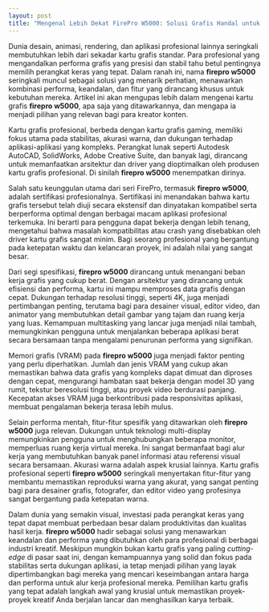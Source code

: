 ```yaml
---
layout: post
title: "Mengenal Lebih Dekat FirePro W5000: Solusi Grafis Handal untuk Profesional Kreatif"
---
```


Dunia desain, animasi, rendering, dan aplikasi profesional lainnya seringkali membutuhkan lebih dari sekadar kartu grafis standar. Para profesional yang mengandalkan performa grafis yang presisi dan stabil tahu betul pentingnya memilih perangkat keras yang tepat. Dalam ranah ini, nama **firepro w5000** seringkali muncul sebagai solusi yang menarik perhatian, menawarkan kombinasi performa, keandalan, dan fitur yang dirancang khusus untuk kebutuhan mereka. Artikel ini akan mengupas lebih dalam mengenai kartu grafis **firepro w5000**, apa saja yang ditawarkannya, dan mengapa ia menjadi pilihan yang relevan bagi para kreator konten.

Kartu grafis profesional, berbeda dengan kartu grafis gaming, memiliki fokus utama pada stabilitas, akurasi warna, dan dukungan terhadap aplikasi-aplikasi yang kompleks. Perangkat lunak seperti Autodesk AutoCAD, SolidWorks, Adobe Creative Suite, dan banyak lagi, dirancang untuk memanfaatkan arsitektur dan driver yang dioptimalkan oleh produsen kartu grafis profesional. Di sinilah **firepro w5000** menempatkan dirinya.

Salah satu keunggulan utama dari seri FirePro, termasuk **firepro w5000**, adalah sertifikasi profesionalnya. Sertifikasi ini menandakan bahwa kartu grafis tersebut telah diuji secara ekstensif dan dinyatakan kompatibel serta berperforma optimal dengan berbagai macam aplikasi profesional terkemuka. Ini berarti para pengguna dapat bekerja dengan lebih tenang, mengetahui bahwa masalah kompatibilitas atau crash yang disebabkan oleh driver kartu grafis sangat minim. Bagi seorang profesional yang bergantung pada ketepatan waktu dan kelancaran proyek, ini adalah nilai yang sangat besar.

Dari segi spesifikasi, **firepro w5000** dirancang untuk menangani beban kerja grafis yang cukup berat. Dengan arsitektur yang dirancang untuk efisiensi dan performa, kartu ini mampu memproses data grafis dengan cepat. Dukungan terhadap resolusi tinggi, seperti 4K, juga menjadi pertimbangan penting, terutama bagi para desainer visual, editor video, dan animator yang membutuhkan detail gambar yang tajam dan ruang kerja yang luas. Kemampuan multitasking yang lancar juga menjadi nilai tambah, memungkinkan pengguna untuk menjalankan beberapa aplikasi berat secara bersamaan tanpa mengalami penurunan performa yang signifikan.

Memori grafis (VRAM) pada **firepro w5000** juga menjadi faktor penting yang perlu diperhatikan. Jumlah dan jenis VRAM yang cukup akan memastikan bahwa data grafis yang kompleks dapat dimuat dan diproses dengan cepat, mengurangi hambatan saat bekerja dengan model 3D yang rumit, tekstur beresolusi tinggi, atau proyek video berdurasi panjang. Kecepatan akses VRAM juga berkontribusi pada responsivitas aplikasi, membuat pengalaman bekerja terasa lebih mulus.

Selain performa mentah, fitur-fitur spesifik yang ditawarkan oleh **firepro w5000** juga relevan. Dukungan untuk teknologi multi-display memungkinkan pengguna untuk menghubungkan beberapa monitor, memperluas ruang kerja virtual mereka. Ini sangat bermanfaat bagi alur kerja yang membutuhkan banyak panel informasi atau referensi visual secara bersamaan. Akurasi warna adalah aspek krusial lainnya. Kartu grafis profesional seperti **firepro w5000** seringkali menyertakan fitur-fitur yang membantu memastikan reproduksi warna yang akurat, yang sangat penting bagi para desainer grafis, fotografer, dan editor video yang profesinya sangat bergantung pada ketepatan warna.

Dalam dunia yang semakin visual, investasi pada perangkat keras yang tepat dapat membuat perbedaan besar dalam produktivitas dan kualitas hasil kerja. **firepro w5000** hadir sebagai solusi yang menawarkan keandalan dan performa yang dibutuhkan oleh para profesional di berbagai industri kreatif. Meskipun mungkin bukan kartu grafis yang paling _cutting-edge_ di pasar saat ini, dengan kemampuannya yang solid dan fokus pada stabilitas serta dukungan aplikasi, ia tetap menjadi pilihan yang layak dipertimbangkan bagi mereka yang mencari keseimbangan antara harga dan performa untuk alur kerja profesional mereka. Pemilihan kartu grafis yang tepat adalah langkah awal yang krusial untuk memastikan proyek-proyek kreatif Anda berjalan lancar dan menghasilkan karya terbaik.
